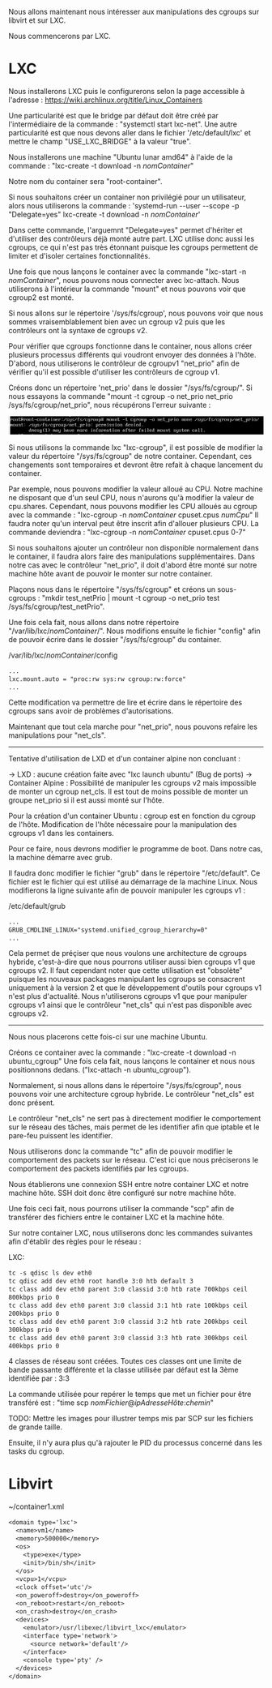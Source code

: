 Nous allons maintenant nous intéresser aux manipulations des cgroups sur libvirt et sur LXC.

Nous commencerons par LXC.

# LXC

Nous installerons LXC puis le configurerons selon la page accessible à l'adresse : https://wiki.archlinux.org/title/Linux_Containers

Une particularité est que le bridge par défaut doit être créé par l'intermédiaire de la commande : "systemctl start lxc-net".
Une autre particularité est que nous devons aller dans le fichier '/etc/default/lxc' et mettre le champ "USE_LXC_BRIDGE" à la valeur "true".

Nous installerons une machine "Ubuntu lunar amd64" à l'aide de la commande : "lxc-create -t download -n _nomContainer_"

Notre nom du container sera "root-container".

Si nous souhaitons créer un container non privilégié pour un utilisateur, alors nous utiliserons la commande : 'systemd-run --user --scope -p "Delegate=yes" lxc-create -t download -n _nomContainer_'

Dans cette commande, l'arguemnt "Delegate=yes" permet d'hériter et d'utiliser des contrôleurs déjà monté autre part.
LXC utilise donc aussi les cgroups, ce qui n'est pas très étonnant puisque les cgroups permettent de limiter et d'isoler certaines fonctionnalités.

Une fois que nous lançons le container avec la commande "lxc-start -n _nomContainer_", nous pouvons nous connecter avec lxc-attach.
Nous utiliserons à l'intérieur la commande "mount" et nous pouvons voir que cgroup2 est monté.

Si nous allons sur le répertoire '/sys/fs/cgroup', nous pouvons voir que nous sommes vraisemblablement bien avec un cgroup v2 puis que les contrôleurs ont la syntaxe de cgroups v2.

Pour vérifier que cgroups fonctionne dans le container, nous allons créer plusieurs processus différents qui voudront envoyer des données à l'hôte.
D'abord, nous utiliserons le contrôleur de cgroupv1 "net_prio" afin de vérifier qu'il est possible d'utiliser les contrôleurs de cgroup v1.

Créons donc un répertoire 'net_prio' dans le dossier "/sys/fs/cgroup/".
Si nous essayons la commande "mount -t cgroup -o net_prio net_prio /sys/fs/cgroup/net_prio", nous récupérons l'erreur suivante :

![Erreur récupérée lors de la tentative de mount](./ErreurNetPrio.PNG)

Si nous utilisons la commande lxc "lxc-cgroup", il est possible de modifier la valeur du répertoire "/sys/fs/cgroup" de notre container.
Cependant, ces changements sont temporaires et devront être refait à chaque lancement du container.

Par exemple, nous pouvons modifier la valeur alloué au CPU.
Notre machine ne disposant que d'un seul CPU, nous n'aurons qu'à modifier la valeur de cpu.shares.
Cependant, nous pouvons modifier les CPU alloués au cgroup avec la commande : "lxc-cgroup -n _nomContainer_ cpuset.cpus _numCpu_"
Il faudra noter qu'un interval peut être inscrit afin d'allouer plusieurs CPU.
La commande deviendra : "lxc-cgroup -n _nomContainer_ cpuset.cpus 0-7"

Si nous souhaitons ajouter un contrôleur non disponible normalement dans le container, il faudra alors faire des manipulations supplémentaires.
Dans notre cas avec le contrôleur "net_prio", il doit d'abord être monté sur notre machine hôte avant de pouvoir le monter sur notre container.

Plaçons nous dans le répertoire "/sys/fs/cgroup" et créons un sous-cgroups : "mkdir test_netPrio | mount -t cgroup -o net_prio test /sys/fs/cgroup/test_netPrio".

Une fois cela fait, nous allons dans notre répertoire "/var/lib/lxc/_nomContainer_/".
Nous modifions ensuite le fichier "config" afin de pouvoir écrire dans le dossier "/sys/fs/cgroup" du container.

/var/lib/lxc/_nomContainer_/config
```
...
lxc.mount.auto = "proc:rw sys:rw cgroup:rw:force"
...
```

Cette modification va permettre de lire et écrire dans le répertoire des cgroups sans avoir de problèmes d'autorisations.

Maintenant que tout cela marche pour "net_prio", nous pouvons refaire les manipulations pour "net_cls".

---

Tentative d'utilisation de LXD et d'un container alpine non concluant : 

-> LXD : aucune création faite avec "lxc launch ubuntu" (Bug de ports)
-> Container Alpine : Possibilité de manipuler les cgroups v2 mais impossible de monter un cgroup net_cls.
Il est tout de moins possible de monter un groupe net_prio si il est aussi monté sur l'hôte.

Pour la création d'un container Ubuntu : cgroup est en fonction du cgroup de l'hôte.
Modification de l'hôte nécessaire pour la manipulation des cgroups v1 dans les containers.

Pour ce faire, nous devrons modifier le programme de boot.
Dans notre cas, la machine démarre avec grub.

Il faudra donc modifier le fichier "grub" dans le répertoire "/etc/default".
Ce fichier est le fichier qui est utilisé au démarrage de la machine Linux.
Nous modifierons la ligne suivante afin de pouvoir manipuler les cgroups v1 :

/etc/default/grub
```
...
GRUB_CMDLINE_LINUX="systemd.unified_cgroup_hierarchy=0"
...
```

Cela permet de préçiser que nous voulons une architecture de cgroups hybride, c'est-à-dire que nous pourrons utiliser aussi bien cgroups v1 que cgroups v2.
Il faut cependant noter que cette utilisation est "obsolète" puisque les nouveaux packages manipulant les cgroups se consacrent uniquement à la version 2 et que le développement d'outils pour cgroups v1 n'est plus d'actualité.
Nous n'utiliserons cgroups v1 que pour manipuler cgroups v1 ainsi que le contrôleur "net_cls" qui n'est pas disponible avec cgroups v2.

---

Nous nous placerons cette fois-ci sur une machine Ubuntu.

Créons ce container avec la commande : "lxc-create -t download -n ubuntu_cgroup"
Une fois cela fait, nous lançons le container et nous nous positionnons dedans. ("lxc-attach -n ubuntu_cgroup").

Normalement, si nous allons dans le répertoire "/sys/fs/cgroup", nous pouvons voir une architecture cgroup hybride.
Le contrôleur "net_cls" est donc présent.

Le contrôleur "net_cls" ne sert pas à directement modifier le comportement sur le réseau des tâches, mais permet de les identifier afin que iptable et le pare-feu puissent les identifier.

Nous utiliserons donc la commande "tc" afin de pouvoir modifier le comportement des packets sur le réseau.
C'est ici que nous préciserons le comportement des packets identifiés par les cgroups.

Nous établierons une connexion SSH entre notre container LXC et notre machine hôte.
SSH doit donc être configuré sur notre machine hôte.

Une fois ceci fait, nous pourrons utiliser la commande "scp" afin de transférer des fichiers entre le container LXC et la machine hôte.

Sur notre container LXC, nous utiliserons donc les commandes suivantes afin d'établir des règles pour le réseau :

LXC:
```
tc -s qdisc ls dev eth0
tc qdisc add dev eth0 root handle 3:0 htb default 3
tc class add dev eth0 parent 3:0 classid 3:0 htb rate 700kbps ceil 800kbps prio 0
tc class add dev eth0 parent 3:0 classid 3:1 htb rate 100kbps ceil 200kbps prio 0
tc class add dev eth0 parent 3:0 classid 3:2 htb rate 200kbps ceil 300kbps prio 0
tc class add dev eth0 parent 3:0 classid 3:3 htb rate 300kbps ceil 400kbps prio 0
```

4 classes de réseau sont créées.
Toutes ces classes ont une limite de bande passante différente et la classe utilisée par défaut est la 3ème identifiée par : 3:3

La commande utilisée pour repérer le temps que met un fichier pour être transféré est : "time scp _nomFichier_@_ipAdresseHôte_:_chemin_"

TODO: Mettre les images pour illustrer temps mis par SCP sur les fichiers de grande taille.

Ensuite, il n'y aura plus qu'à rajouter le PID du processus concerné dans les tasks du cgroup.

# Libvirt

~/container1.xml
```
<domain type='lxc'>
  <name>vm1</name>
  <memory>500000</memory>
  <os>
    <type>exe</type>
    <init>/bin/sh</init>
  </os>
  <vcpu>1</vcpu>
  <clock offset='utc'/>
  <on_poweroff>destroy</on_poweroff>
  <on_reboot>restart</on_reboot>
  <on_crash>destroy</on_crash>
  <devices>
    <emulator>/usr/libexec/libvirt_lxc</emulator>
    <interface type='network'>
      <source network='default'/>
    </interface>
    <console type='pty' />
  </devices>
</domain>
```